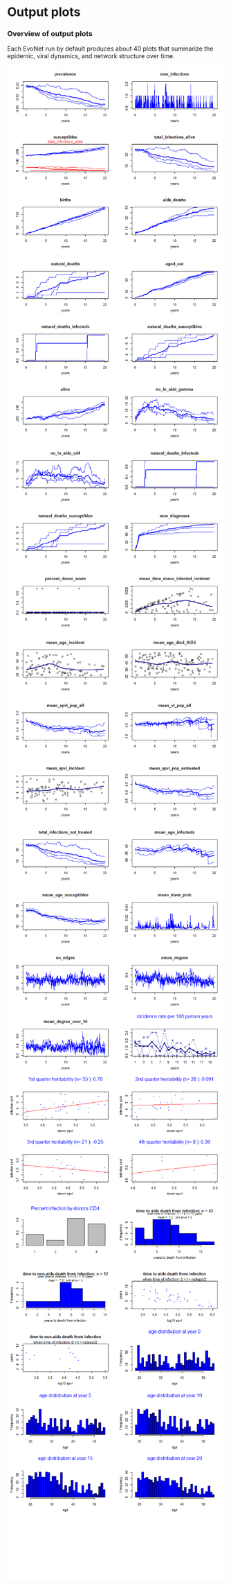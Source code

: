 Output plots 
================

### Overview of output plots

Each EvoNet run by default produces about 40 plots that summarize the epidemic, viral dynamics, and network structure over time.


![](./documentation/imgs/output_popsumm1.png)
![](./documentation/imgs/output_popsumm2.png)
![](./documentation/imgs/output_popsumm3.png)
![](./documentation/imgs/output_popsumm4.png)
![](./documentation/imgs/output_popsumm5.png)
![](./documentation/imgs/output_popsumm6.png)
![](./documentation/imgs/output_popsumm7.png)
![](./documentation/imgs/output_popsumm8.png)

